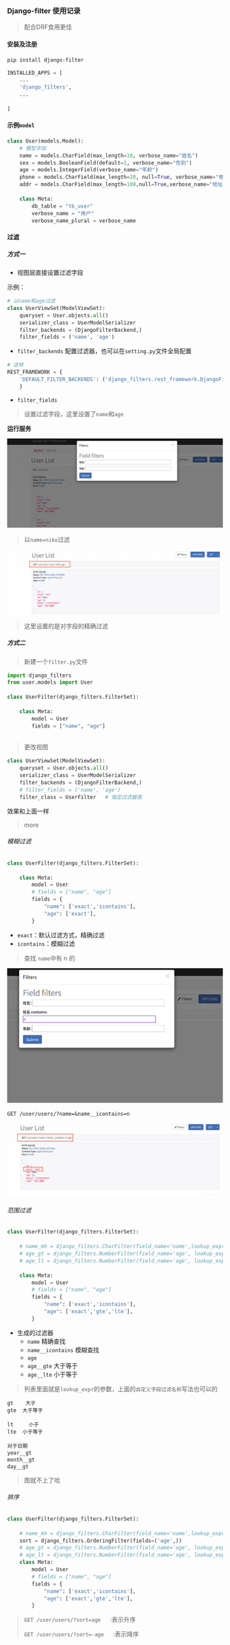 ### Django-filter 使用记录

> 配合DRF食用更佳

[官网]: https://django-filter.readthedocs.io/en/master/index.html



#### 安装及注册

```
pip install django-filter
```

```python
INSTALLED_APPS = [
    ...
    'django_filters',
    ...
  
]
```



#### 示例`model`

```python
class User(models.Model):
    # 模型字段
    name = models.CharField(max_length=10, verbose_name="姓名")
    sex = models.BooleanField(default=1, verbose_name="性别")
    age = models.IntegerField(verbose_name="年龄")
    phone = models.CharField(max_length=20, null=True, verbose_name="电话")
    addr = models.CharField(max_length=100,null=True,verbose_name="地址")

    class Meta:
        db_table = "tb_user"
        verbose_name = "用户"
        verbose_name_plural = verbose_name
```



#### 过滤

##### 方式一

- 视图层直接设置过滤字段

示例：

```python
# 以name和age过滤
class UserViewSet(ModelViewSet):
    queryset = User.objects.all()
    serializer_class = UserModelSerializer
    filter_backends = (DjangoFilterBackend,)
    filter_fields = ('name', 'age')
```

- `filter_backends`  配置过滤器，也可以在`setting.py`文件全局配置

```python
# 这样
REST_FRAMEWORK = {
    'DEFAULT_FILTER_BACKENDS': ('django_filters.rest_framework.DjangoFilterBackend',) #全局默认配置过滤
    }

```

- `filter_fields`

> 设置过滤字段，这里设置了`name`和`age`



**运行服务**

![](../res/df1.png)



> 以`name=niko`过滤

![](../res/df2.png)



> 这里设置的是对字段的精确过滤



##### 方式二

>  新建一个`filter.py`文件

```python
import django_filters
from user.models import User

class UserFilter(django_filters.FilterSet):

    class Meta:
        model = User
        fields = ["name", "age"]
       


```

> 更改视图

```python
class UserViewSet(ModelViewSet):
    queryset = User.objects.all()
    serializer_class = UserModelSerializer
    filter_backends = (DjangoFilterBackend,)
    # filter_fields = ('name', 'age')
    filter_class = UserFilter   # 指定过滤器类
```

效果和上面一样

> more

###### 模糊过滤

```python
class UserFilter(django_filters.FilterSet):

    class Meta:
        model = User
        # fields = ["name", "age"]
        fields = {
            "name": ['exact','icontains'],
            "age": ['exact'],
        }
```

- `exact`：默认过滤方式，精确过滤
- `icontains`：模糊过滤

> 查找	`name`中有 n 的

![](../res/df3.png)



```
GET /user/users/?name=&name__icontains=n
```

![](../res/df4.png)

###### 范围过滤

```python
class UserFilter(django_filters.FilterSet):

    # name_mh = django_filters.CharFilter(field_name='name',lookup_expr='icontains')
    # age_gt = django_filters.NumberFilter(field_name='age', lookup_expr='gt')
    # age_lt = django_filters.NumberFilter(field_name='age', lookup_expr='lt')
    
    class Meta:
        model = User
        # fields = ["name", "age"]
        fields = {
            "name": ['exact','icontains'],
            "age": ['exact','gte','lte'],
        }

```

- 生成的过滤器
  - `name`  精确查找
  - `name__icontains`   模糊查找
  - `age`
  - `age__gte`   大于等于
  - `age__lte`   小于等于



> 列表里面就是`lookup_expr`的参数，上面的`自定义字段过滤名称`写法也可以的

```
gt    大于
gte  大于等于

lt     小于
lte  小于等于

对于日期
year__gt
month__gt
day__gt
```

> 图就不上了哈

###### 排序

```python
class UserFilter(django_filters.FilterSet):

    # name_mh = django_filters.CharFilter(field_name='name',lookup_expr='icontains')
    sort = django_filters.OrderingFilter(fields=('age',))
    # age_gt = django_filters.NumberFilter(field_name='age', lookup_expr='gt')
    # age_lt = django_filters.NumberFilter(field_name='age', lookup_expr='lt')
    class Meta:
        model = User
        # fields = ["name", "age"]
        fields = {
            "name": ['exact','icontains'],
            "age": ['exact','gte','lte'],
        }


```

> `GET /user/users/?sort=age   `:表示升序
>
> `GET /user/users/?sort=-age   `:表示降序